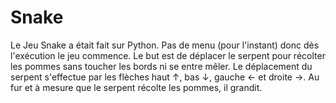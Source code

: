 # Snake
Le Jeu Snake a était fait sur Python.
Pas de menu (pour l'instant) donc dès l'exécution le jeu commence.
Le but est de déplacer le serpent pour récolter les pommes sans toucher les bords ni se entre mêler.
Le déplacement du serpent s'effectue par les flèches haut ↑, bas ↓, gauche ← et droite →.
Au fur et à mesure que le serpent récolte les pommes, il grandit.

